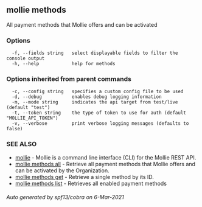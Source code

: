 ## mollie methods

All payment methods that Mollie offers and can be activated

### Options

```
  -f, --fields string   select displayable fields to filter the console output
  -h, --help            help for methods
```

### Options inherited from parent commands

```
  -c, --config string   specifies a custom config file to be used
  -d, --debug           enables debug logging information
  -m, --mode string     indicates the api target from test/live (default "test")
  -t, --token string    the type of token to use for auth (default "MOLLIE_API_TOKEN")
  -v, --verbose         print verbose logging messages (defaults to false)
```

### SEE ALSO

* [mollie](mollie.md)	 - Mollie is a command line interface (CLI) for the Mollie REST API.
* [mollie methods all](mollie_methods_all.md)	 - Retrieve all payment methods that Mollie offers and can be activated by the Organization.
* [mollie methods get](mollie_methods_get.md)	 - Retrieve a single method by its ID.
* [mollie methods list](mollie_methods_list.md)	 - Retrieves all enabled payment methods

###### Auto generated by spf13/cobra on 6-Mar-2021
